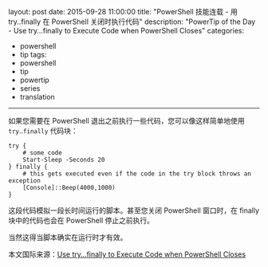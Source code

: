 ﻿layout: post
date: 2015-09-28 11:00:00
title: "PowerShell 技能连载 - 用 try..finally 在 PowerShell 关闭时执行代码"
description: "PowerTip of the Day - Use try…finally to Execute Code when PowerShell Closes"
categories:
- powershell
- tip
tags:
- powershell
- tip
- powertip
- series
- translation
---
如果您需要在 PowerShell 退出之前执行一些代码，您可以像这样简单地使用 `try`..`finally` 代码块：

    try {
        # some code
        Start-Sleep -Seconds 20
    } finally {
        # this gets executed even if the code in the try block throws an exception
        [Console]::Beep(4000,1000)
    }

这段代码模拟一段长时间运行的脚本。甚至您关闭 PowerShell 窗口时，在 finally 块中的代码也会在 PowerShell 停止之前执行。

当然这得当脚本确实在运行时才有效。

<!--more-->
本文国际来源：[Use try…finally to Execute Code when PowerShell Closes](http://community.idera.com/powershell/powertips/b/tips/posts/use-try-finally-to-execute-code-when-powershell-closes)
